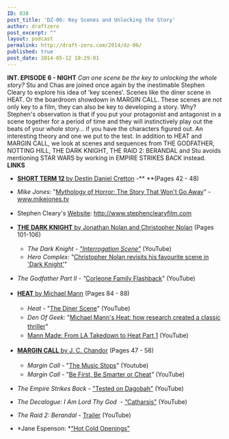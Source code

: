 ```yaml
---
ID: 838
post_title: 'DZ-06: Key Scenes and Unlocking the Story'
author: draftzero
post_excerpt: ""
layout: podcast
permalink: http://draft-zero.com/2014/dz-06/
published: true
post_date: 2014-05-12 10:29:01
---
```

**INT. EPISODE 6 - NIGHT** *Can one scene be the key to unlocking the whole story?* Stu and Chas are joined once again by the inestimable Stephen Cleary to explore his idea of 'key scenes'. Scenes like the diner scene in HEAT. Or the boardroom showdown in MARGIN CALL. These scenes are not only key to a film, they can also be key to developing a story. Why? Stephen's observation is that if you put your protagonist and antagonist in a scene together for a period of time and they will instinctively play out the beats of your whole story... if you have the characters figured out. An interesting theory and one we put to the test. In addition to HEAT and MARGIN CALL, we look at scenes and sequences from THE GODFATHER, NOTTING HILL, THE DARK KNIGHT, THE RAID 2: BERANDAL and Stu avoids mentioning STAR WARS by working in EMPIRE STRIKES BACK instead. **LINKS** 
*   **<a href="http://gointothestory.blcklst.com/wp-content/uploads/2013/12/Short-Term-12-FINAL.pdf" target="_blank">SHORT TERM 12 </a>**<a href="http://gointothestory.blcklst.com/wp-content/uploads/2013/12/Short-Term-12-FINAL.pdf" target="_blank">by Destin Daniel Cretton</a> -** **(Pages 42 - 48)
*   *Mike Jones:* "<a href="http://www.mikejones.tv/journal/2012/11/19/mythology-of-horror-the-story-that-wont-go-away.html" target="_blank">Mythology of Horror: The Story That Won't Go Away</a>" - www.mikejones.tv
*   <span style="line-height: 1.5;">Stephen Cleary's </span><a style="line-height: 1.5;" href="http://www.stephenclearyfilm.com" target="_blank">Website</a><span style="line-height: 1.5;">: http://www.stephenclearyfilm.com</span>
*   <a href="http://www.joblo.com/scripts/The_Dark_Knight.pdf" target="_blank"><strong>THE DARK KNIGHT</strong> by Jonathan Nolan and Christopher Nolan</a> (Pages 101-106) 
    *   *<span style="line-height: 1.5;"><em>The Dark Knight</em> - <a href="https://www.youtube.com/watch?v=xnOLhXmhkyA" target="_blank">"Interrogation Scene"</a> </span>*<span style="line-height: 1.5;">(</span><span style="line-height: 1.5;">YouTube</span><span style="line-height: 1.5;">)</span>
    *   *Hero Complex:* "<a href="http://herocomplex.latimes.com/uncategorized/christopher-n-1/" target="_blank">Christopher Nolan revisits his favourite scene in 'Dark Knight'</a>"
*   *<span style="line-height: 1.5;">The Godfather Part II - "</span>*<span style="line-height: 1.5;"><a href="https://www.youtube.com/watch?v=435mkg6_eGQ" target="_blank">Corleone Family Flashback</a>" (YouTube)</span>
*   <a style="line-height: 1.5;" href="http://www.dailyscript.com/scripts/Heat.pdf" target="_blank"><strong>HEAT</strong> by Michael Mann</a><span style="line-height: 1.5;"> (Pages 84 - 88)</span> <ul style="line-height: 1.5;">
      <li>
        <em>Heat</em> - "<a href="https://www.youtube.com/watch?v=5gyfIvMd4T0" target="_blank">The Diner Scene</a>" (YouTube)
      </li>
      <li>
        <em>Den Of Geek: </em>"<a href="http://www.denofgeek.com/movies/heat/25530/michael-manns-heat-how-research-created-a-classic-thriller" target="_blank">Michael Mann's Heat: how research created a classic thriller</a>"
      </li>
      <li>
        <a href="https://www.youtube.com/watch?v=fvkFi72cAbY&feature=youtu.be&t=4m35s" target="_blank">Mann Made: From LA Takedown to Heat Part 1</a> (YouTube)
      </li>
    </ul>

*   <strong style="line-height: 1.5;"><a href="http://www.ropeofsilicon.com/Images/web/template/awards/2012/scripts/margincall.pdf" target="_blank">MARGIN CALL</a></strong><a href="http://www.ropeofsilicon.com/Images/web/template/awards/2012/scripts/margincall.pdf" target="_blank"> by J. C. Chandor</a><span style="line-height: 1.5;"> (Pages 47 - 58)</span> 
    *   <em style="line-height: 1.5;">Margin Call - </em><span style="line-height: 1.5;">"</span><a style="line-height: 1.5;" href="https://www.youtube.com/watch?v=UOYi4NzxlhE" target="_blank">The Music Stops</a><span style="line-height: 1.5;">" (Youtube)</span>
    *   <em style="line-height: 1.5;">Margin Call - </em><span style="line-height: 1.5;">"</span><a style="line-height: 1.5;" href="https://www.youtube.com/watch?v=ag14Ao_xO4c" target="_blank">Be First, Be Smarter or Cheat</a><em style="line-height: 1.5;">" </em><span style="line-height: 1.5;">(YouTube)</span>
*   *The Empire Strikes Back* - <a href="https://www.youtube.com/watch?v=S5ZsMBLUsqU" target="_blank">"Tested on Dagobah"</a> (YouTube)
*   *The Decalogue: I Am Lord Thy God  - <a href="http://youtu.be/3eCd8M8hbO4?t=45m6s" target="_blank">"</a>*<a href="http://youtu.be/3eCd8M8hbO4?t=45m6s" target="_blank">Catharsis"</a> (YouTube)
*   *The Raid 2: Berandal* - <a href="http://www.youtube.com/watch?v=3MuXrN8L9ro" target="_blank">Trailer</a> (YouTube)
*   *Jane Espenson: *<a href="http://www.janeespenson.com/archives/00000602.php" target="_blank">"Hot Cold Openings"</a>